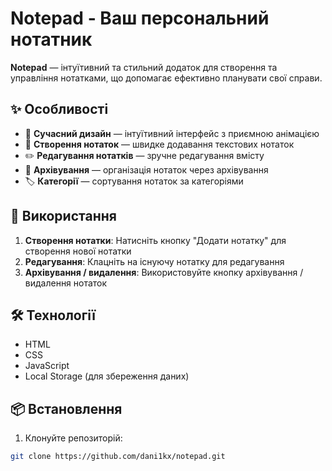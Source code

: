 # Notepad - Ваш персональний нотатник

**Notepad** — інтуїтивний та стильний додаток для створення та управління нотатками, що допомагає ефективно планувати свої справи.

## ✨ Особливості

- 🎨 **Сучасний дизайн** — інтуїтивний інтерфейс з приємною анімацією
- 📝 **Створення нотаток** — швидке додавання текстових нотаток
- ✏️ **Редагування нотатків** — зручне редагування вмісту
- 📁 **Архівування** — організація нотаток через архівування
- 🏷️ **Категорії** — сортування нотаток за категоріями

## 🚀 Використання

1. **Створення нотатки**: Натисніть кнопку "Додати нотатку" для створення нової нотатки
2. **Редагування**: Клацніть на існуючу нотатку для редагування
3. **Архівування / видалення**: Використовуйте кнопку архівування / видалення нотаток 

## 🛠️ Технології

- HTML
- CSS
- JavaScript
- Local Storage (для збереження даних)

## 📦 Встановлення

1. Клонуйте репозиторій:
```bash
git clone https://github.com/dani1kx/notepad.git
